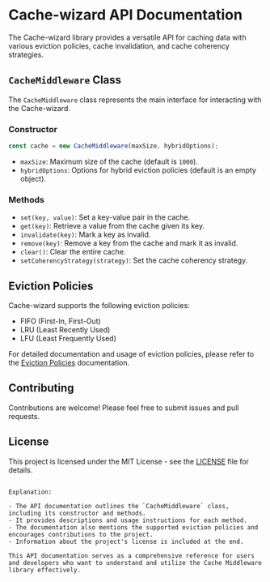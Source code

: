 # Cache-wizard API Documentation

The Cache-wizard library provides a versatile API for caching data with various eviction policies, cache invalidation, and cache coherency strategies.

## `CacheMiddleware` Class

The `CacheMiddleware` class represents the main interface for interacting with the Cache-wizard.

### Constructor

```javascript
const cache = new CacheMiddleware(maxSize, hybridOptions);
```

- `maxSize`: Maximum size of the cache (default is `1000`).
- `hybridOptions`: Options for hybrid eviction policies (default is an empty object).

### Methods

- `set(key, value)`: Set a key-value pair in the cache.
- `get(key)`: Retrieve a value from the cache given its key.
- `invalidate(key)`: Mark a key as invalid.
- `remove(key)`: Remove a key from the cache and mark it as invalid.
- `clear()`: Clear the entire cache.
- `setCoherencyStrategy(strategy)`: Set the cache coherency strategy.

## Eviction Policies

Cache-wizard supports the following eviction policies:

- FIFO (First-In, First-Out)
- LRU (Least Recently Used)
- LFU (Least Frequently Used)

For detailed documentation and usage of eviction policies, please refer to the [Eviction Policies](./EvictionPolicies.md) documentation.

## Contributing

Contributions are welcome! Please feel free to submit issues and pull requests.

## License

This project is licensed under the MIT License - see the [LICENSE](../LICENSE) file for details.
```

Explanation:

- The API documentation outlines the `CacheMiddleware` class, including its constructor and methods.
- It provides descriptions and usage instructions for each method.
- The documentation also mentions the supported eviction policies and encourages contributions to the project.
- Information about the project's license is included at the end.

This API documentation serves as a comprehensive reference for users and developers who want to understand and utilize the Cache Middleware library effectively.